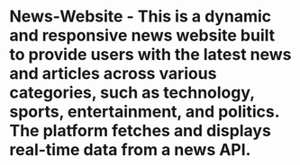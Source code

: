 # News-Website - This is a dynamic and responsive news website built to provide users with the latest news and articles across various categories, such as technology, sports, entertainment, and politics. The platform fetches and displays real-time data from a news API.

